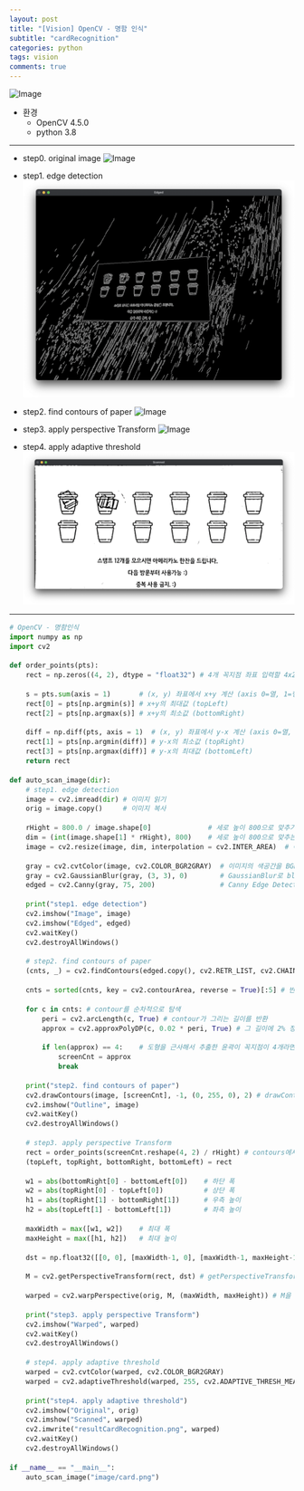 ```yaml
---
layout: post
title: "[Vision] OpenCV - 명함 인식"
subtitle: "cardRecognition"
categories: python
tags: vision
comments: true
---
```


![Image](https://github.com/JeongJaeyoung0/JeongJaeyoung0.github.io/blob/master/assets/img/vision/cardRecognition.png?raw=true)

* 환경
    * OpenCV 4.5.0
    * python 3.8

* * *
* step0. original image
![Image](https://github.com/JeongJaeyoung0/JeongJaeyoung0.github.io/blob/master/assets/img/vision/card.png?raw=true)

* step1. edge detection
![Image](https://github.com/JeongJaeyoung0/JeongJaeyoung0.github.io/blob/master/assets/img/vision/cardRecognition_step1-2.png?raw=true)

* step2. find contours of paper
![Image](https://github.com/JeongJaeyoung0/JeongJaeyoung0.github.io/blob/master/assets/img/vision/cardRecognition_step2.png?raw=true)

* step3. apply perspective Transform
![Image](https://github.com/JeongJaeyoung0/JeongJaeyoung0.github.io/blob/master/assets/img/vision/cardRecognition_step3.png?raw=true)

* step4. apply adaptive threshold
![Image](https://github.com/JeongJaeyoung0/JeongJaeyoung0.github.io/blob/master/assets/img/vision/cardRecognition_step4.png?raw=true)

* * *

```python
# OpenCV - 명함인식
import numpy as np
import cv2

def order_points(pts):
    rect = np.zeros((4, 2), dtype = "float32") # 4개 꼭지점 좌표 입력할 4x2 행렬 생성

    s = pts.sum(axis = 1)       # (x, y) 좌표에서 x+y 계산 (axis 0=열, 1=행)
    rect[0] = pts[np.argmin(s)] # x+y의 최대값 (topLeft)
    rect[2] = pts[np.argmax(s)] # x+y의 최소값 (bottomRight)

    diff = np.diff(pts, axis = 1)  # (x, y) 좌표에서 y-x 계산 (axis 0=열, 1=행)
    rect[1] = pts[np.argmin(diff)] # y-x의 최소값 (topRight)
    rect[3] = pts[np.argmax(diff)] # y-x의 최대값 (bottomLeft)
    return rect

def auto_scan_image(dir):
    # step1. edge detection
    image = cv2.imread(dir) # 이미지 읽기
    orig = image.copy()     # 이미지 복사

    rHight = 800.0 / image.shape[0]              # 세로 높이 800으로 맞추기 위해
    dim = (int(image.shape[1] * rHight), 800)    # 세로 높이 800으로 맞추는 비율만큼 가로 길이에 곱함
    image = cv2.resize(image, dim, interpolation = cv2.INTER_AREA)  # 이미지 resize

    gray = cv2.cvtColor(image, cv2.COLOR_BGR2GRAY)  # 이미지의 색공간을 BGR에서 GRAY로 변화
    gray = cv2.GaussianBlur(gray, (3, 3), 0)        # GaussianBlur로 blur 효과 부여(윤곽 검출을 위함)
    edged = cv2.Canny(gray, 75, 200)                # Canny Edge Detection을 통해 edge 검출

    print("step1. edge detection")
    cv2.imshow("Image", image)
    cv2.imshow("Edged", edged)
    cv2.waitKey()
    cv2.destroyAllWindows()

    # step2. find contours of paper
    (cnts, _) = cv2.findContours(edged.copy(), cv2.RETR_LIST, cv2.CHAIN_APPROX_SIMPLE) # findContours를 통해 contours들을 반환받음

    cnts = sorted(cnts, key = cv2.contourArea, reverse = True)[:5] # 반환 받은 contour를 윤곽이 그린 면적(cv2.contourArea)이 큰 순서대로 정렬해서 5개만 받아옴

    for c in cnts: # contour를 순차적으로 탐색
        peri = cv2.arcLength(c, True) # contour가 그리는 길이를 반환
        approx = cv2.approxPolyDP(c, 0.02 * peri, True) # 그 길이에 2% 정도 오차를 해서 approxPolyDP를 통해 도형을 근사해서 구함

        if len(approx) == 4:    # 도형을 근사해서 추출한 윤곽이 꼭지점이 4개라면 그것이 명함의 윤곽으로 지정
            screenCnt = approx
            break

    print("step2. find contours of paper")
    cv2.drawContours(image, [screenCnt], -1, (0, 255, 0), 2) # drawContours를 통해 contours를 그림
    cv2.imshow("Outline", image)
    cv2.waitKey()
    cv2.destroyAllWindows()

    # step3. apply perspective Transform
    rect = order_points(screenCnt.reshape(4, 2) / rHight) # contours에서 4개의 꼭지점을 4x2의 배열로 재정렬하여 rHight로 나눔
    (topLeft, topRight, bottomRight, bottomLeft) = rect

    w1 = abs(bottomRight[0] - bottomLeft[0])    # 하단 폭
    w2 = abs(topRight[0] - topLeft[0])          # 상단 폭
    h1 = abs(topRight[1] - bottomRight[1])      # 우측 높이
    h2 = abs(topLeft[1] - bottomLeft[1])        # 좌측 높이

    maxWidth = max([w1, w2])    # 최대 폭
    maxHeight = max([h1, h2])   # 최대 높이

    dst = np.float32([[0, 0], [maxWidth-1, 0], [maxWidth-1, maxHeight-1], [0, maxHeight-1]]) # 변환될 크기만큼 행렬 생성 (1씩 작게)

    M = cv2.getPerspectiveTransform(rect, dst) # getPerspectiveTransform()함수를 통해서 나머지 픽셀을 옮기는 매트릭스 M에 반환

    warped = cv2.warpPerspective(orig, M, (maxWidth, maxHeight)) # M을 warpPerspective()에 넣음으로써 최종적으로 반듯한 사각형으로 변환된 이미지를 받음

    print("step3. apply perspective Transform")
    cv2.imshow("Warped", warped)
    cv2.waitKey()
    cv2.destroyAllWindows()

    # step4. apply adaptive threshold
    warped = cv2.cvtColor(warped, cv2.COLOR_BGR2GRAY)
    warped = cv2.adaptiveThreshold(warped, 255, cv2.ADAPTIVE_THRESH_MEAN_C, cv2.THRESH_BINARY, 21, 10) # adaptiveThresholde()를 통해서 흑백으로 바꿈

    print("step4. apply adaptive threshold")
    cv2.imshow("Original", orig)
    cv2.imshow("Scanned", warped)
    cv2.imwrite("resultCardRecognition.png", warped)
    cv2.waitKey()
    cv2.destroyAllWindows()

if __name__ == "__main__":
    auto_scan_image("image/card.png")
```